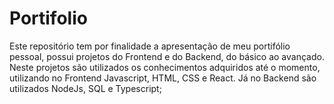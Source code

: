 # Portifolio

Este repositório tem por finalidade a apresentação de meu portifólio pessoal, possui projetos do Frontend e do Backend, do básico ao avançado. 
Neste projetos são utilizados os conhecimentos adquiridos até o momento, utilizando no Frontend Javascript, HTML, CSS e React. Já no Backend 
são utilizados NodeJs, SQL e Typescript;
